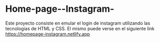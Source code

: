 # Home-page--Instagram-
Este proyecto consiste en emular el login de instagram utilizando las tecnologias de HTML y CSS. El mismo puede verse en el siguiente link
https://homepage-instagram.netlify.app 
